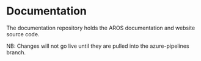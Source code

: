 # Documentation

The documentation repository holds the AROS documentation and website source code.


NB: Changes will not go live until they are pulled into the azure-pipelines branch.
